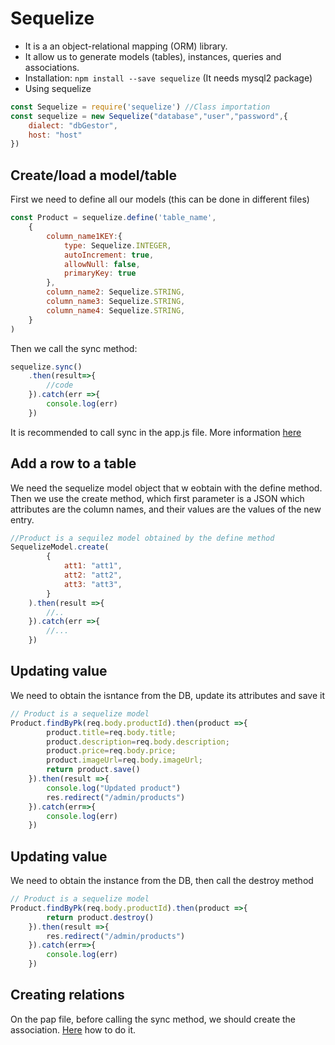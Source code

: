 # Sequelize
* It is a an object-relational mapping (ORM) library.
* It allow us to generate models (tables), instances, queries and associations.
* Installation: ```npm install --save sequelize``` (It needs mysql2 package)
* Using sequelize
```javascript
const Sequelize = require('sequelize') //Class importation
const sequelize = new Sequelize("database","user","password",{
    dialect: "dbGestor",
    host: "host"
})
```

## Create/load a model/table
First we need to define all our models (this can be done in different files)
```javascript
const Product = sequelize.define('table_name',
    {
        column_name1KEY:{
            type: Sequelize.INTEGER,
            autoIncrement: true,
            allowNull: false,
            primaryKey: true
        },
        column_name2: Sequelize.STRING,
        column_name3: Sequelize.STRING,
        column_name4: Sequelize.STRING,    
    }
)
```
Then we call the sync method:
```javascript
sequelize.sync()
    .then(result=>{
        //code
    }).catch(err =>{
        console.log(err)
    })
```
It is recommended to call sync in the app.js file. More information [here](https://sequelize.org/master/manual/model-basics.html#model-synchronization)

## Add a row to a table
We need the sequelize model object that w eobtain with the define method. Then we use the create method, which first parameter is a JSON which attributes are the column names, and their values are the values of the new entry.
```javascript
//Product is a sequilez model obtained by the define method
SequelizeModel.create(
        {
            att1: "att1",
            att2: "att2",
            att3: "att3",
        }
    ).then(result =>{
        //..
    }).catch(err =>{
        //...
    })
```

## Updating value
We need to obtain the isntance from the DB, update its attributes and save it
```javascript
// Product is a sequelize model
Product.findByPk(req.body.productId).then(product =>{
        product.title=req.body.title;
        product.description=req.body.description;
        product.price=req.body.price;
        product.imageUrl=req.body.imageUrl;
        return product.save()
    }).then(result =>{
        console.log("Updated product")
        res.redirect("/admin/products")
    }).catch(err=>{
        console.log(err)
    })
```

## Updating value
We need to obtain the instance from the DB, then call the destroy method
```javascript
// Product is a sequelize model
Product.findByPk(req.body.productId).then(product =>{
        return product.destroy()
    }).then(result =>{
        res.redirect("/admin/products")
    }).catch(err=>{
        console.log(err)
    })
```

## Creating relations
On the pap file, before calling the sync method, we should create the association.
[Here](https://sequelize.org/master/manual/assocs.html) how to do it.
